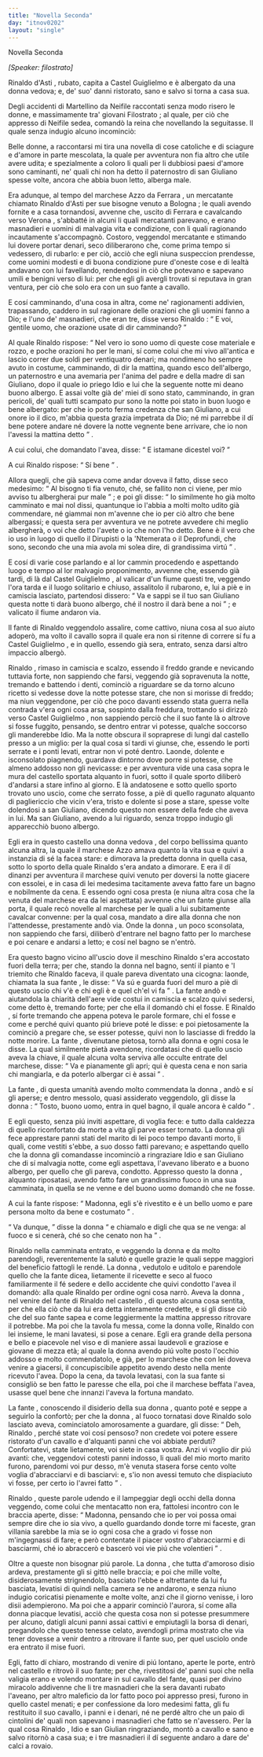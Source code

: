 ```yaml
---
title: "Novella Seconda"
day: "itnov0202"
layout: "single"
---
```

<html>
 <head>
 </head>
 <body>
  <div id="nov0202" type="novella" who="filostrato">
   <head>
    Novella Seconda
   </head>
   <p>
    <i>
     [Speaker: filostrato]
    </i>
   </p>
   <argument>
    <p>
     <milestone id="p02020001"/>
     <name persref="rinaldoasti" type="person">
      Rinaldo d'Asti
     </name>
     , rubato, capita a
     <name placeref="castelguiglielmo" type="place">
      Castel Guiglielmo
     </name>
     e &egrave; albergato da una
     <name persref="vedova-0202" type="person">
      donna
     </name>
     vedova; e, de' suo' danni ristorato, sano e salvo si torna a casa sua.
    </p>
   </argument>
   <div3 type="commentary" who="author">
    <p>
     <milestone id="p02020002"/>
     Degli accidenti di
     <name persref="martellino" type="person">
      Martellino
     </name>
     da
     <name persref="neifile" type="person">
      Neifile
     </name>
     raccontati senza modo risero le donne, e massimamente tra' giovani
     <name persref="filostrato" type="person">
      Filostrato
     </name>
     ; al quale, per ci&ograve; che appresso di
     <name persref="neifile" type="person">
      Neifile
     </name>
     sedea, comand&ograve; la reina che novellando la seguitasse. Il quale senza indugio alcuno incominci&ograve;:
    </p>
   </div3>
   <div3 type="commentary" who="filostrato">
    <p>
     <milestone id="p02020003"/>
     Belle donne, a raccontarsi mi tira una novella di cose catoliche e di sciagure e d'amore in parte mescolata, la quale per avventura non fia altro che utile avere udita; e spezialmente a coloro li quali per li dubbiosi paesi d'amore sono caminanti, ne' quali chi non ha detto il paternostro di san Giuliano spesse volte, ancora che abbia buon letto, alberga male.
    </p>
   </div3>
   <p>
    <milestone id="p02020004"/>
    Era adunque, al tempo del
    <name persref="marcheseazzo" type="person">
     marchese Azzo da Ferrara
    </name>
    , un mercatante chiamato
    <name persref="rinaldoasti" type="person">
     Rinaldo d'Asti
    </name>
    per sue bisogne venuto a
    <name placeref="bologna" type="place">
     Bologna
    </name>
    ; le quali avendo fornite e a casa tornandosi, avvenne che, uscito di
    <name placeref="ferrara" type="place">
     Ferrara
    </name>
    e cavalcando verso
    <name placeref="verona" type="place">
     Verona
    </name>
    , s'abbatt&eacute; in alcuni li quali mercatanti parevano, e erano masnadieri e uomini di malvagia vita e condizione, con li quali ragionando incautamente s'accompagn&ograve;.
    <milestone id="p02020005"/>
    Costoro, veggendol mercatante e stimando lui dovere portar denari, seco diliberarono che, come prima tempo si vedessero, di rubarlo: e per ci&ograve;, acci&ograve; che egli niuna suspeccion prendesse, come uomini modesti e di buona condizione pure d'oneste cose e di lealt&agrave; andavano con lui favellando, rendendosi in ci&ograve; che potevano e sapevano umili e benigni verso di lui: per che egli gli avergli trovati si reputava in gran ventura, per ci&ograve; che solo era con un suo fante a cavallo.
   </p>
   <p>
    <milestone id="p02020006"/>
    E cos&iacute; camminando, d'una cosa in altra, come ne' ragionamenti addivien, trapassando, caddero in sul ragionare delle orazioni che gli uomini fanno a Dio; e l'uno de' masnadieri, che eran tre, disse verso
    <name persref="rinaldoasti" type="person">
     Rinaldo
    </name>
    :
    <q direct="unspecified" who="ladro-0202">
     E voi, gentile uomo, che orazione usate di dir camminando?
    </q>
   </p>
   <p>
    <milestone id="p02020007"/>
    Al quale
    <name persref="rinaldoasti" type="person">
     Rinaldo
    </name>
    rispose:
    <q direct="unspecified" who="rinaldoasti">
     Nel vero io sono uomo di queste cose materiale e rozzo, e poche orazioni ho per le mani, s&iacute; come colui che mi vivo all'antica e lascio correr due soldi per ventiquatro denari; ma nondimeno ho sempre avuto in costume, camminando, di dir la mattina, quando esco dell'albergo, un paternostro e una avemaria per l'anima del padre e della madre di san Giuliano, dopo il quale io priego Idio e lui che la seguente notte mi deano buono albergo.
     <milestone id="p02020008"/>
     E assai volte gi&agrave; de' miei d&iacute; sono stato, camminando, in gran pericoli, de' quali tutti scampato pur sono la notte poi stato in buon luogo e bene albergato: per che io porto ferma credenza che san Giuliano, a cui onore io il dico, m'abbia questa grazia impetrata da Dio; n&eacute; mi parrebbe il d&iacute; bene potere andare n&eacute; dovere la notte vegnente bene arrivare, che io non l'avessi la mattina detto
    </q>
    .
   </p>
   <p>
    <milestone id="p02020009"/>
    A cui colui, che domandato l'avea, disse:
    <q direct="unspecified" who="ladro-0202">
     E istamane dicestel voi?
    </q>
   </p>
   <p>
    <milestone id="p02020010"/>
    A cui
    <name persref="rinaldoasti" type="person">
     Rinaldo
    </name>
    rispose:
    <q direct="unspecified" who="rinaldoasti">
     S&iacute; bene
    </q>
    .
   </p>
   <p>
    <milestone id="p02020011"/>
    Allora quegli, che gi&agrave; sapeva come andar doveva il fatto, disse seco medesimo:
    <q direct="unspecified" who="ladro-0202">
     Al bisogno ti fia venuto, ch&eacute;, se fallito non ci viene, per mio avviso tu albergherai pur male
    </q>
    ;
    <milestone id="p02020012"/>
    e poi gli disse:
    <q direct="unspecified">
     Io similmente ho gi&agrave; molto camminato e mai nol dissi, quantunque io l'abbia a molti molto udito gi&agrave; commendare, n&eacute; giammai non m'avenne che io per ci&ograve; altro che bene albergassi; e questa sera per avventura ve ne potrete avvedere chi meglio albergher&agrave;, o voi che detto l'avete o io che non l'ho detto. Bene &egrave; il vero che io uso in luogo di quello il Dirupisti o la 'Ntemerata o il Deprofundi, che sono, secondo che una mia avola mi solea dire, di grandissima virt&uacute;
    </q>
    .
   </p>
   <p>
    <milestone id="p02020013"/>
    E cos&iacute; di varie cose parlando e al lor cammin procedendo e aspettando luogo e tempo al lor malvagio proponimento, avvenne che, essendo gi&agrave; tardi, di l&agrave; dal
    <name placeref="castelguiglielmo" type="place">
     Castel Guiglielmo
    </name>
    , al valicar d'un
    <name placeref="fiume-0202" type="place">
     fiume
    </name>
    questi tre, veggendo l'ora tarda e il luogo solitario e chiuso, assalitolo il rubarono, e, lui a pi&egrave; e in camiscia lasciato, partendosi dissero:
    <q direct="unspecified" who="ladro-0202">
     Va e sappi se il tuo san Giuliano questa notte ti dar&agrave; buono albergo, ch&eacute; il nostro il dar&agrave; bene a noi
    </q>
    ; e valicato il fiume andaron via.
   </p>
   <p>
    <milestone id="p02020014"/>
    Il fante di
    <name persref="rinaldoasti" type="person">
     Rinaldo
    </name>
    veggendolo assalire, come cattivo, niuna cosa al suo aiuto adoper&ograve;, ma volto il cavallo sopra il quale era non si ritenne di correre s&iacute; fu a
    <name placeref="castelguiglielmo" type="place">
     Castel Guiglielmo
    </name>
    , e in quello, essendo gi&agrave; sera, entrato, senza darsi altro impaccio alberg&ograve;.
   </p>
   <p>
    <milestone id="p02020015"/>
    <name persref="rinaldoasti" type="person">
     Rinaldo
    </name>
    , rimaso in camiscia e scalzo, essendo il freddo grande e nevicando tuttavia forte, non sappiendo che farsi, veggendo gi&agrave; sopravenuta la notte, tremando e battendo i denti, cominci&ograve; a riguardare se da torno alcuno ricetto si vedesse dove la notte potesse stare, che non si morisse di freddo; ma niun veggendone, per ci&ograve; che poco davanti essendo stata guerra nella contrada v'era ogni cosa arsa, sospinto dalla freddura, trottando si dirizz&ograve; verso
    <name placeref="castelguiglielmo" type="place">
     Castel Guiglielmo
    </name>
    , non sappiendo perci&ograve; che il suo fante l&agrave; o altrove si fosse fuggito, pensando, se dentro entrar vi potesse, qualche soccorso gli manderebbe Idio.
    <milestone id="p02020016"/>
    Ma la notte obscura il sopraprese di lungi dal
    <name placeref="castelguiglielmo" type="place">
     castello
    </name>
    presso a un miglio: per la qual cosa s&iacute; tardi vi giunse, che, essendo le porti serrate e i ponti levati, entrar non vi pot&eacute; dentro.
    <milestone id="p02020017"/>
    Laonde, dolente e isconsolato piagnendo, guardava dintorno dove porre si potesse, che almeno addosso non gli nevicasse: e per avventura vide una casa sopra le mura del
    <name placeref="castelguiglielmo" type="place">
     castello
    </name>
    sportata alquanto in fuori, sotto il quale sporto diliber&ograve; d'andarsi a stare infino al giorno. E l&agrave; andatosene e sotto quello sporto trovato uno uscio, come che serrato fosse, a pi&egrave; di quello ragunato alquanto di pagliericcio che vicin v'era, tristo e dolente si pose a stare, spesse volte dolendosi a san Giuliano, dicendo questo non essere della fede che aveva in lui.
    <milestone id="p02020018"/>
    Ma san Giuliano, avendo a lui riguardo, senza troppo indugio gli apparecchi&ograve; buono albergo.
   </p>
   <p>
    <milestone id="p02020019"/>
    Egli era in questo
    <name placeref="castelguiglielmo" type="place">
     castello
    </name>
    una
    <name persref="vedova-0202" type="person">
     donna vedova
    </name>
    , del corpo bellissima quanto alcuna altra, la quale il
    <name persref="marcheseazzo" type="person">
     marchese Azzo
    </name>
    amava quanto la vita sua e quivi a instanzia di s&eacute; la facea stare: e dimorava la predetta
    <name persref="vedova-0202" type="person">
     donna
    </name>
    in quella casa, sotto lo sporto della quale
    <name persref="rinaldoasti" type="person">
     Rinaldo
    </name>
    s'era andato a dimorare.
    <milestone id="p02020020"/>
    E era il d&iacute; dinanzi per avventura il marchese quivi venuto per doversi la notte giacere con essolei, e in casa di lei medesima tacitamente aveva fatto fare un bagno e nobilmente da cena. E essendo ogni cosa presta (e niuna altra cosa che la venuta del marchese era da lei aspettata) avvenne che un fante giunse alla porta, il quale rec&ograve; novelle al marchese per le quali a lui subitamente cavalcar convenne: per la qual cosa, mandato a dire alla
    <name persref="vedova-0202" type="person">
     donna
    </name>
    che non l'attendesse, prestamente and&ograve; via.
    <milestone id="p02020021"/>
    Onde la
    <name persref="vedova-0202" type="person">
     donna
    </name>
    , un poco sconsolata, non sappiendo che farsi, diliber&ograve; d'entrare nel bagno fatto per lo marchese e poi cenare e andarsi a letto; e cos&iacute; nel bagno se n'entr&ograve;.
   </p>
   <p>
    <milestone id="p02020022"/>
    Era questo bagno vicino all'uscio dove il meschino
    <name persref="rinaldoasti" type="person">
     Rinaldo
    </name>
    s'era accostato fuori della terra; per che, stando la
    <name persref="vedova-0202" type="person">
     donna
    </name>
    nel bagno, sent&iacute; il pianto e 'l triemito che
    <name persref="rinaldoasti" type="person">
     Rinaldo
    </name>
    faceva, il quale pareva diventato una cicogna: laonde, chiamata la sua
    <name persref="fante-0202" type="person">
     fante
    </name>
    , le disse:
    <q direct="unspecified" who="vedova-0202">
     Va s&uacute; e guarda fuori del muro a pi&egrave; di questo uscio chi v'&egrave; e chi egli &egrave; e quel ch'el vi fa
    </q>
    .
    <milestone id="p02020023"/>
    La
    <name persref="fante-0202" type="person">
     fante
    </name>
    and&ograve; e aiutandola la chiarit&agrave; dell'aere vide costui in camiscia e scalzo quivi sedersi, come detto &egrave;, tremando forte; per che ella il domand&ograve; chi el fosse.
    <milestone id="p02020024"/>
    E
    <name persref="rinaldoasti" type="person">
     Rinaldo
    </name>
    , s&iacute; forte tremando che appena poteva le parole formare, chi el fosse e come e perch&eacute; quivi quanto pi&uacute; brieve pot&eacute; le disse: e poi pietosamente la cominci&ograve; a pregare che, se esser potesse, quivi non lo lasciasse di freddo la notte morire.
    <milestone id="p02020025"/>
    La
    <name persref="fante-0202" type="person">
     fante
    </name>
    , divenutane pietosa, torn&ograve; alla
    <name persref="vedova-0202" type="person">
     donna
    </name>
    e ogni cosa le disse. La qual similmente piet&agrave; avendone, ricordatasi che di quello uscio aveva la chiave, il quale alcuna volta serviva alle occulte entrate del marchese, disse:
    <q direct="unspecified" who="vedova-0202">
     Va e pianamente gli apri; qui &egrave; questa cena e non saria chi mangiarla, e da poterlo albergar ci &egrave; assai
    </q>
    .
   </p>
   <p>
    <milestone id="p02020026"/>
    La
    <name persref="fante-0202" type="person">
     fante
    </name>
    , di questa umanit&agrave; avendo molto commendata la
    <name persref="vedova-0202" type="person">
     donna
    </name>
    , and&ograve; e s&iacute; gli aperse; e dentro messolo, quasi assiderato veggendolo, gli disse la
    <name persref="vedova-0202" type="person">
     donna
    </name>
    :
    <q direct="unspecified" who="vedova-0202">
     Tosto, buono uomo, entra in quel bagno, il quale ancora &egrave; caldo
    </q>
    .
   </p>
   <p>
    <milestone id="p02020027"/>
    E egli questo, senza pi&uacute; inviti aspettare, di voglia fece: e tutto dalla caldezza di quello riconfortato da morte a vita gli parve esser tornato. La
    <name persref="vedova-0202" type="person">
     donna
    </name>
    gli fece apprestare panni stati del marito di lei poco tempo davanti morto, li quali, come vestiti s'ebbe, a suo dosso fatti parevano; e aspettando quello che la
    <name persref="vedova-0202" type="person">
     donna
    </name>
    gli comandasse incominci&ograve; a ringraziare Idio e san Giuliano che di s&iacute; malvagia notte, come egli aspettava, l'avevano liberato e a buono albergo, per quello che gli pareva, condotto.
    <milestone id="p02020028"/>
    Appresso questo la
    <name persref="vedova-0202" type="person">
     donna
    </name>
    , alquanto riposatasi, avendo fatto fare un grandissimo fuoco in una sua camminata, in quella se ne venne e del buono uomo domand&ograve; che ne fosse.
   </p>
   <p>
    <milestone id="p02020029"/>
    A cui la
    <name persref="fante-0202" type="person">
     fante
    </name>
    rispose:
    <q direct="unspecified" who="fante-0202">
     Madonna, egli s'&egrave; rivestito e &egrave; un bello uomo e pare persona molto da bene e costumato
    </q>
    .
   </p>
   <p>
    <milestone id="p02020030"/>
    <q direct="unspecified" who="vedova-0202">
     Va dunque,
    </q>
    disse la
    <name persref="vedova-0202" type="person">
     donna
    </name>
    <q direct="unspecified">
     e chiamalo e digli che qua se ne venga: al fuoco e si cener&agrave;, ch&eacute; so che cenato non ha
    </q>
    .
   </p>
   <p>
    <milestone id="p02020031"/>
    <name persref="rinaldoasti" type="person">
     Rinaldo
    </name>
    nella camminata entrato, e veggendo la
    <name persref="vedova-0202" type="person">
     donna
    </name>
    e da molto parendogli, reverentemente la salut&ograve; e quelle grazie le quali seppe maggiori del beneficio fattogli le rend&eacute;.
    <milestone id="p02020032"/>
    La
    <name persref="vedova-0202" type="person">
     donna
    </name>
    , vedutolo e uditolo e parendole quello che la
    <name persref="fante-0202" type="person">
     fante
    </name>
    dicea, lietamente il ricevette e seco al fuoco familiarmente il f&eacute; sedere e dello accidente che quivi condotto l'avea il domand&ograve;: alla quale
    <name persref="rinaldoasti" type="person">
     Rinaldo
    </name>
    per ordine ogni cosa narr&ograve;.
    <milestone id="p02020033"/>
    Aveva la
    <name persref="vedova-0202" type="person">
     donna
    </name>
    , nel venire del fante di
    <name persref="rinaldoasti" type="person">
     Rinaldo
    </name>
    nel
    <name placeref="castelguiglielmo" type="place">
     castello
    </name>
    , di questo alcuna cosa sentita, per che ella ci&ograve; che da lui era detta interamente credette, e s&iacute; gli disse ci&ograve; che del suo fante sapea e come leggiermente la mattina appresso ritrovare il potrebbe.
    <milestone id="p02020034"/>
    Ma poi che la tavola fu messa, come la
    <name persref="vedova-0202" type="person">
     donna
    </name>
    volle,
    <name persref="rinaldoasti" type="person">
     Rinaldo
    </name>
    con lei insieme, le mani lavatesi, si pose a cenare.
    <milestone id="p02020035"/>
    Egli era grande della persona e bello e piacevole nel viso e di maniere assai laudevoli e graziose e giovane di mezza et&agrave;; al quale la
    <name persref="vedova-0202" type="person">
     donna
    </name>
    avendo pi&uacute; volte posto l'occhio addosso e molto commendatolo, e gi&agrave;, per lo marchese che con lei doveva venire a giacersi, il concupiscibile appetito avendo desto nella mente ricevuto l'avea. Dopo la cena, da tavola levatasi, con la sua fante si consigli&ograve; se ben fatto le paresse che ella, poi che il marchese beffata l'avea, usasse quel bene che innanzi l'aveva la fortuna mandato.
   </p>
   <p>
    <milestone id="p02020036"/>
    La
    <name persref="fante-0202" type="person">
     fante
    </name>
    , conoscendo il disiderio della sua
    <name persref="vedova-0202" type="person">
     donna
    </name>
    , quanto pot&eacute; e seppe a seguirlo la confort&ograve;; per che la
    <name persref="vedova-0202" type="person">
     donna
    </name>
    , al fuoco tornatasi dove
    <name persref="rinaldoasti" type="person">
     Rinaldo
    </name>
    solo lasciato aveva, cominciatolo amorosamente a guardare, gli disse:
    <milestone id="p02020037"/>
    <q direct="unspecified" who="vedova-0202">
     Deh,
     <name persref="rinaldoasti" type="person">
      Rinaldo
     </name>
     , perch&eacute; state voi cos&iacute; pensoso? non credete voi potere essere ristorato d'un cavallo e d'alquanti panni che voi abbiate perduti? Confortatevi, state lietamente, voi siete in casa vostra. Anzi vi voglio dir pi&uacute; avanti: che, veggendovi cotesti panni indosso, li quali del mio morto marito furono, parendomi voi pur desso, m'&egrave; venuta stasera forse cento volte voglia d'abracciarvi e di basciarvi: e, s'io non avessi temuto che dispiaciuto vi fosse, per certo io l'avrei fatto
    </q>
    .
   </p>
   <p>
    <milestone id="p02020038"/>
    <name persref="rinaldoasti" type="person">
     Rinaldo
    </name>
    , queste parole udendo e il lampeggiar degli occhi della
    <name persref="vedova-0202" type="person">
     donna
    </name>
    veggendo, come colui che mentacatto non era, fattolesi incontro con le braccia aperte, disse:
    <q direct="unspecified" who="rinaldoasti">
     Madonna, pensando che io per voi possa omai sempre dire che io sia vivo, a quello guardando donde torre mi faceste, gran villania sarebbe la mia se io ogni cosa che a grado vi fosse non m'ingegnassi di fare; e per&ograve; contentate il piacer vostro d'abracciarmi e di basciarmi, ch&eacute; io abraccer&ograve; e bascer&ograve; voi vie pi&uacute; che volentieri
    </q>
    .
   </p>
   <p>
    <milestone id="p02020039"/>
    Oltre a queste non bisognar pi&uacute; parole. La
    <name persref="vedova-0202" type="person">
     donna
    </name>
    , che tutta d'amoroso disio ardeva, prestamente gli si gitt&ograve; nelle braccia; e poi che mille volte, disiderosamente strignendolo, basciato l'ebbe e altrettante da lui fu basciata, levatisi di quindi nella camera se ne andarono, e senza niuno indugio coricatisi pienamente e molte volte, anzi che il giorno venisse, i loro disii adempierono.
    <milestone id="p02020040"/>
    Ma poi che a apparir cominci&ograve; l'aurora, s&iacute; come alla
    <name persref="vedova-0202" type="person">
     donna
    </name>
    piacque levatisi, acci&ograve; che questa cosa non si potesse presummere per alcuno, datigli alcuni panni assai cattivi e empiutagli la borsa di denari, pregandolo che questo tenesse celato, avendogli prima mostrato che via tener dovesse a venir dentro a ritrovare il fante suo, per quel usciolo onde era entrato il mise fuori.
   </p>
   <p>
    <milestone id="p02020041"/>
    Egli, fatto d&iacute; chiaro, mostrando di venire di pi&uacute; lontano, aperte le porte, entr&ograve; nel
    <name placeref="castelguiglielmo" type="place">
     castello
    </name>
    e ritrov&ograve; il suo fante; per che, rivestitosi de' panni suoi che nella valigia erano e volendo montare in sul cavallo del fante, quasi per divino miracolo addivenne che li tre masnadieri che la sera davanti rubato l'aveano, per altro maleficio da lor fatto poco poi appresso presi, furono in quello
    <name placeref="castelguiglielmo" type="place">
     castel
    </name>
    menati; e per confessione da loro medesimi fatta, gli fu restituito il suo cavallo, i panni e i denari, n&eacute; ne perd&eacute; altro che un paio di cintolini de' quali non sapevano i masnadieri che fatto se n'avessero.
    <milestone id="p02020042"/>
    Per la qual cosa
    <name persref="rinaldoasti" type="person">
     Rinaldo
    </name>
    , Idio e san Giulian ringraziando, mont&ograve; a cavallo e sano e salvo ritorn&ograve; a casa sua; e i tre masnadieri il d&iacute; seguente andaro a dare de' calci a rovaio.
   </p>
  </div>
 </body>
</html>